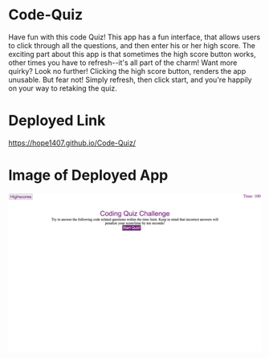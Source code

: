 # Code-Quiz
Have fun with this code Quiz!  This app has a fun interface, that allows users to click through all the questions, and then enter his or her high score.  The exciting part about this app is that sometimes the high score button works, other times you have to refresh--it's all part of the charm!  Want more quirky?  Look no further!  Clicking the high score button, renders the app unusable.  But fear not!  Simply refresh, then click start, and you're happily on your way to retaking the quiz.

# Deployed Link
https://hope1407.github.io/Code-Quiz/

# Image of Deployed App
![Password Generator](./assets/Screenshot.png)
